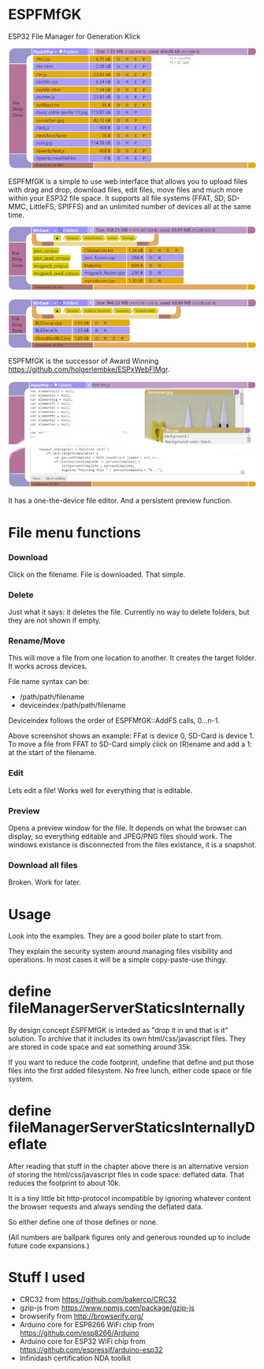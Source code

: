 # ESPFMfGK

ESP32 File Manager for Generation Klick

![this is it](https://raw.githubusercontent.com/holgerlembke/ESPFMfGK/main/img/bild1.jpg)


ESPFMfGK is a simple to use web interface that allows you to upload files with drag and drop, download files, edit files, move files and much more within your ESP32 file space. It supports all file systems (FFAT, SD, SD-MMC, LittleFS, SPIFFS) and an unlimited number of devices all at the same time. 

![this is it](https://raw.githubusercontent.com/holgerlembke/ESPFMfGK/main/img/bild2.jpg)

![this is it](https://raw.githubusercontent.com/holgerlembke/ESPFMfGK/main/img/bild3.jpg)

ESPFMfGK is the successor of Award Winning https://github.com/holgerlembke/ESPxWebFlMgr.

![this is it](https://raw.githubusercontent.com/holgerlembke/ESPFMfGK/main/img/bild4.jpg)

It has a one-the-device file editor. And a persistent preview function.

# File menu functions

### Download

Click on the filename. File is downloaded. That simple.

### Delete

Just what it says: it deletes the file. Currently no way to delete folders, but they are not shown if empty.

### Rename/Move

This will move a file from one location to another. It creates the target folder. It works across devices.

File name syntax can be: 

* /path/path/filename 
* deviceindex:/path/path/filename

Deviceindex follows the order of ESPFMfGK::AddFS calls, 0...n-1.

Above screenshot shows an example: FFat is device 0, SD-Card is device 1. To move a file from FFAT to SD-Card
simply click on (R)ename and add a 1: at the start of the filename.

### Edit

Lets edit a file! Works well for everything that is editable.

### Preview

Opens a preview window for the file. It depends on what the browser can display, so everything editable and JPEG/PNG files should work. The windows existance is disconnected from the files existance, it is a snapshot.

### Download all files

Broken. Work for later.

# Usage

Look into the examples. They are a good boiler plate to start from.

They explain the security system around managing files visibility and operations. In most cases it will be a simple copy-paste-use thingy. 

# define fileManagerServerStaticsInternally

By design concept ESPFMfGK is inteded as "drop it in and that is it" solution. To archive that it includes 
its own html/css/javascript files. They are stored in code space and eat something around 35k.

If you want to reduce the code footprint, undefine that define and put those files into the first added filesystem. No free lunch, either code space or file system.

# define fileManagerServerStaticsInternallyDeflate

After reading that stuff in the chapter above there is an alternative version of storing the html/css/javascript files in code space: deflated data. That reduces the footprint to about 10k.

It is a tiny little bit http-protocol incompatible by ignoring whatever content the browser requests and always sending the deflated data.

So either define one of those defines or none.

(All numbers are ballpark figures only and generous rounded up to include future code expansions.)


# Stuff I used

* CRC32 from https://github.com/bakercp/CRC32
* gzip-js from https://www.npmjs.com/package/gzip-js
* browserify from http://browserify.org/
* Arduino core for ESP8266 WiFi chip from https://github.com/esp8266/Arduino
* Arduino core for ESP32 WiFi chip from https://github.com/espressif/arduino-esp32
* Infinidash certification NDA toolkit
